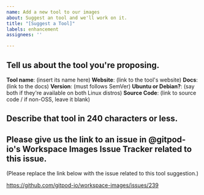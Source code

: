 ```yaml
---
name: Add a new tool to our images
about: Suggest an tool and we'll work on it.
title: "[Suggest a Tool]"
labels: enhancement
assignees: ''

---
```


## Tell us about the tool you're proposing.
**Tool name**: (insert its name here)
**Website**: (link to the tool's website)
**Docs**: (link to the docs)
**Version**: (must follows SemVer)
**Ubuntu or Debian?**: (say both if they're available on both Linux distros)
**Source Code**: (link to source code / if non-OSS, leave it blank)

## Describe that tool in 240 characters or less.

## Please give us the link to an issue in @gitpod-io's Workspace Images Issue Tracker related to this issue.
(Please replace the link below with the issue related to this tool suggestion.)

https://github.com/gitpod-io/workspace-images/issues/239
